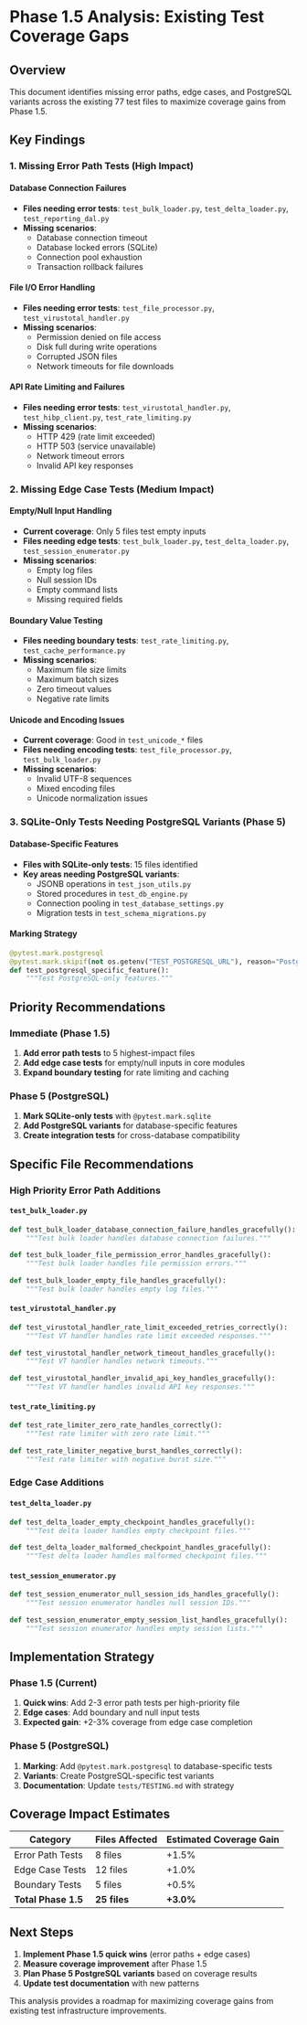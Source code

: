 # Phase 1.5 Analysis: Existing Test Coverage Gaps

## Overview
This document identifies missing error paths, edge cases, and PostgreSQL variants across the existing 77 test files to maximize coverage gains from Phase 1.5.

## Key Findings

### 1. Missing Error Path Tests (High Impact)

#### Database Connection Failures
- **Files needing error tests**: `test_bulk_loader.py`, `test_delta_loader.py`, `test_reporting_dal.py`
- **Missing scenarios**:
  - Database connection timeout
  - Database locked errors (SQLite)
  - Connection pool exhaustion
  - Transaction rollback failures

#### File I/O Error Handling
- **Files needing error tests**: `test_file_processor.py`, `test_virustotal_handler.py`
- **Missing scenarios**:
  - Permission denied on file access
  - Disk full during write operations
  - Corrupted JSON files
  - Network timeouts for file downloads

#### API Rate Limiting and Failures
- **Files needing error tests**: `test_virustotal_handler.py`, `test_hibp_client.py`, `test_rate_limiting.py`
- **Missing scenarios**:
  - HTTP 429 (rate limit exceeded)
  - HTTP 503 (service unavailable)
  - Network timeout errors
  - Invalid API key responses

### 2. Missing Edge Case Tests (Medium Impact)

#### Empty/Null Input Handling
- **Current coverage**: Only 5 files test empty inputs
- **Files needing edge tests**: `test_bulk_loader.py`, `test_delta_loader.py`, `test_session_enumerator.py`
- **Missing scenarios**:
  - Empty log files
  - Null session IDs
  - Empty command lists
  - Missing required fields

#### Boundary Value Testing
- **Files needing boundary tests**: `test_rate_limiting.py`, `test_cache_performance.py`
- **Missing scenarios**:
  - Maximum file size limits
  - Maximum batch sizes
  - Zero timeout values
  - Negative rate limits

#### Unicode and Encoding Issues
- **Current coverage**: Good in `test_unicode_*` files
- **Files needing encoding tests**: `test_file_processor.py`, `test_bulk_loader.py`
- **Missing scenarios**:
  - Invalid UTF-8 sequences
  - Mixed encoding files
  - Unicode normalization issues

### 3. SQLite-Only Tests Needing PostgreSQL Variants (Phase 5)

#### Database-Specific Features
- **Files with SQLite-only tests**: 15 files identified
- **Key areas needing PostgreSQL variants**:
  - JSONB operations in `test_json_utils.py`
  - Stored procedures in `test_db_engine.py`
  - Connection pooling in `test_database_settings.py`
  - Migration tests in `test_schema_migrations.py`

#### Marking Strategy
```python
@pytest.mark.postgresql
@pytest.mark.skipif(not os.getenv("TEST_POSTGRESQL_URL"), reason="PostgreSQL not configured")
def test_postgresql_specific_feature():
    """Test PostgreSQL-only features."""
```

## Priority Recommendations

### Immediate (Phase 1.5)
1. **Add error path tests** to 5 highest-impact files
2. **Add edge case tests** for empty/null inputs in core modules
3. **Expand boundary testing** for rate limiting and caching

### Phase 5 (PostgreSQL)
1. **Mark SQLite-only tests** with `@pytest.mark.sqlite`
2. **Add PostgreSQL variants** for database-specific features
3. **Create integration tests** for cross-database compatibility

## Specific File Recommendations

### High Priority Error Path Additions

#### `test_bulk_loader.py`
```python
def test_bulk_loader_database_connection_failure_handles_gracefully():
    """Test bulk loader handles database connection failures."""
    
def test_bulk_loader_file_permission_error_handles_gracefully():
    """Test bulk loader handles file permission errors."""
    
def test_bulk_loader_empty_file_handles_gracefully():
    """Test bulk loader handles empty log files."""
```

#### `test_virustotal_handler.py`
```python
def test_virustotal_handler_rate_limit_exceeded_retries_correctly():
    """Test VT handler handles rate limit exceeded responses."""
    
def test_virustotal_handler_network_timeout_handles_gracefully():
    """Test VT handler handles network timeouts."""
    
def test_virustotal_handler_invalid_api_key_handles_gracefully():
    """Test VT handler handles invalid API key responses."""
```

#### `test_rate_limiting.py`
```python
def test_rate_limiter_zero_rate_handles_correctly():
    """Test rate limiter with zero rate limit."""
    
def test_rate_limiter_negative_burst_handles_correctly():
    """Test rate limiter with negative burst size."""
```

### Edge Case Additions

#### `test_delta_loader.py`
```python
def test_delta_loader_empty_checkpoint_handles_gracefully():
    """Test delta loader handles empty checkpoint files."""
    
def test_delta_loader_malformed_checkpoint_handles_gracefully():
    """Test delta loader handles malformed checkpoint files."""
```

#### `test_session_enumerator.py`
```python
def test_session_enumerator_null_session_ids_handles_gracefully():
    """Test session enumerator handles null session IDs."""
    
def test_session_enumerator_empty_session_list_handles_gracefully():
    """Test session enumerator handles empty session lists."""
```

## Implementation Strategy

### Phase 1.5 (Current)
1. **Quick wins**: Add 2-3 error path tests per high-priority file
2. **Edge cases**: Add boundary and null input tests
3. **Expected gain**: +2-3% coverage from edge case completion

### Phase 5 (PostgreSQL)
1. **Marking**: Add `@pytest.mark.postgresql` to database-specific tests
2. **Variants**: Create PostgreSQL-specific test variants
3. **Documentation**: Update `tests/TESTING.md` with strategy

## Coverage Impact Estimates

| Category | Files Affected | Estimated Coverage Gain |
|----------|----------------|------------------------|
| Error Path Tests | 8 files | +1.5% |
| Edge Case Tests | 12 files | +1.0% |
| Boundary Tests | 5 files | +0.5% |
| **Total Phase 1.5** | **25 files** | **+3.0%** |

## Next Steps

1. **Implement Phase 1.5 quick wins** (error paths + edge cases)
2. **Measure coverage improvement** after Phase 1.5
3. **Plan Phase 5 PostgreSQL variants** based on coverage results
4. **Update test documentation** with new patterns

This analysis provides a roadmap for maximizing coverage gains from existing test infrastructure improvements.
